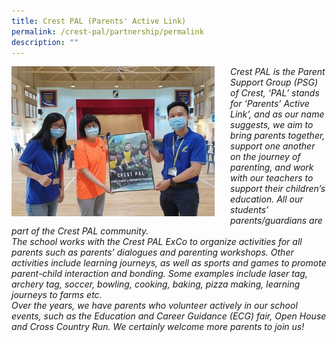 ```yaml
---
title: Crest PAL (Parents' Active Link)
permalink: /crest-pal/partnership/permalink
description: ""
---
```

<img src="/images/cp1.jpg" style="width:325px;height:240px;margin-right:25px;" align = "left"><em>Crest PAL is the Parent Support Group (PSG) of Crest, ‘PAL’ stands for ‘Parents’ Active Link’, and as our name suggests, we aim to bring parents together, support one another on the journey of parenting, and work with our teachers to support their children’s education. All our students’ parents/guardians are part of the Crest PAL community.<br>The school works with the Crest PAL ExCo to organize activities for all parents such as parents’ dialogues and parenting workshops. Other activities include learning journeys, as well as sports and games to promote parent-child interaction and bonding. Some examples include laser tag, archery tag, soccer, bowling, cooking, baking, pizza making, learning journeys to farms etc.<br>Over the years, we have parents who volunteer actively in our school events, such as the Education and Career Guidance (ECG) fair, Open House and Cross Country Run. We certainly welcome more parents to join us!</em>